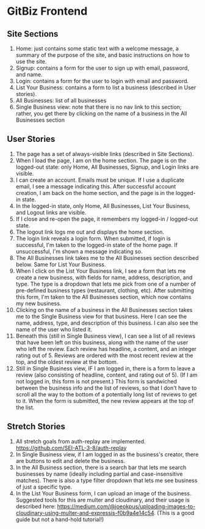 # GitBiz Frontend


## Site Sections

1. Home: just contains some static text with a welcome message, a summary of the purpose of the site, and basic instructions on how to use the site.
2. Signup: contains a form for the user to sign up with email, password, and name.
3. Login: contains a form for the user to login with email and password.
4. List Your Business: contains a form to list a business (described in User stories).
5. All Businesses: list of all businesses
6. Single Business view: note that there is no nav link to this section; rather, you get there by clicking on the name of a business in the All Businesses section

## User Stories

1. The page has a set of always-visible links (described in Site Sections).
2. When I load the page, I am on the home section. The page is on the logged-out state: only Home, All Businesses, Signup, and Login links are visible.
3. I can create an account. Emails must be unique. If I use a duplicate email, I see a message indicating this. After successful account creation, I am back on the home section, and the page is in the logged-in state.
4. In the logged-in state, only Home, All Businesses, List Your Business, and Logout links are visible.
5. If I close and re-open the page, it remembers my logged-in / logged-out state.
6. The logout link logs me out and displays the home section.
7. The login link reveals a login form. When submitted, if login is successful, I'm taken to the logged-in state of the home page. If unsuccessful, I'm shown a message indicating so.
8. The All Businesses link takes me to the All Businesses section described below. Same for List Your Business.
9. When I click on the List Your Business link, I see a form that lets me create a new business, with fields for name, address, description, and type. The type is a dropdown that lets me pick from one of a number of pre-defined business types (restaurant, clothing, etc). After submitting this form, I'm taken to the All Businesses section, which now contains my new business.
10. Clicking on the name of a business in the All Businesses section takes me to the Single Business view for that business. Here I can see the name, address, type, and description of this business. I can also see the name of the user who listed it.
11. Beneath this (still in Single Business view), I can see a list of all reviews that have been left on this business, along with the name of the user who left the review. Each review has headline, a content, and an integer rating out of 5. Reviews are ordered with the most recent review at the top, and the oldest review at the bottom.
12. Still in Single Business view, IF I am logged in, there is a form to leave a review (also consisting of headline, content, and rating out of 5). (If I am not logged in, this form is not present.) This form is sandwiched between the business info and the list of reviews, so that I don't have to scroll all the way to the bottom of a potentially long list of reviews to get to it. When the form is submitted, the new review appears at the top of the list.

## Stretch Stories

1. All stretch goals from auth-replay are implemented. https://github.com/SEI-ATL-3-8/auth-replay
2. In Single Business view, if I am logged in as the business's creator, there are buttons to edit and delete the business.
3. In the All Business section, there is a search bar that lets me search businesses by name (ideally including partial and case-insensitive matches). There is also a type filter dropdown that lets me see business of just a specific type.
4. In the List Your Business form, I can upload an image of the business. Suggested tools for this are multer and cloudinary, and their usage is described here: https://medium.com/@joeokpus/uploading-images-to-cloudinary-using-multer-and-expressjs-f0b9a4e14c54. (This is a good guide but not a hand-hold tutorial!)
